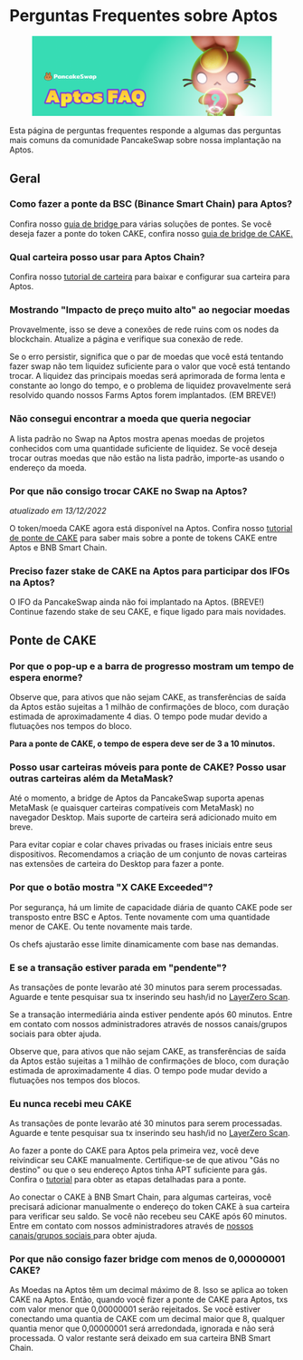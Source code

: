 # Perguntas Frequentes sobre Aptos

<figure><img src="../.gitbook/assets/Aptos-faq-header.png" alt=""><figcaption></figcaption></figure>

Esta página de perguntas frequentes responde a algumas das perguntas mais comuns da comunidade PancakeSwap sobre nossa implantação na Aptos.

## Geral

### Como fazer a ponte da BSC (Binance Smart Chain) para Aptos?&#x20;

Confira nosso [guia de bridge ](obter-aptos-coins.md)para várias soluções de pontes. Se você deseja fazer a ponte do token CAKE, confira nosso [guia de bridge de CAKE](tutorial-para-fazer-bridge-de-cake.md)[.](tutorial-para-fazer-bridge-de-cake.md)&#x20;

### Qual carteira posso usar para Aptos Chain?&#x20;

Confira nosso [tutorial de carteira](crie-uma-carteira.md) para baixar e configurar sua carteira para Aptos.&#x20;

### Mostrando "Impacto de preço muito alto" ao negociar moedas

Provavelmente, isso se deve a conexões de rede ruins com os nodes da blockchain. Atualize a página e verifique sua conexão de rede.&#x20;

Se o erro persistir, significa que o par de moedas que você está tentando fazer swap não tem liquidez suficiente para o valor que você está tentando trocar. A liquidez das principais moedas será aprimorada de forma lenta e constante ao longo do tempo, e o problema de liquidez provavelmente será resolvido quando nossos Farms Aptos forem implantados. (EM BREVE!)&#x20;

### Não consegui encontrar a moeda que queria negociar&#x20;

A lista padrão no  Swap na Aptos mostra apenas moedas de projetos conhecidos com uma quantidade suficiente de liquidez. Se você deseja trocar outras moedas que não estão na lista padrão, importe-as usando o endereço da moeda.&#x20;

### Por que não consigo trocar CAKE no Swap na Aptos?&#x20;

_atualizado em 13/12/2022_

O token/moeda CAKE agora está disponível na Aptos. Confira nosso [tutorial de ponte de CAKE](tutorial-para-fazer-bridge-de-cake.md) para saber mais sobre a ponte de tokens CAKE entre Aptos e BNB Smart Chain.&#x20;

### Preciso fazer stake de CAKE na Aptos para participar dos IFOs na Aptos?&#x20;

O IFO da PancakeSwap ainda não foi implantado na Aptos. (BREVE!) Continue fazendo stake de seu CAKE, e fique ligado para mais novidades.

## Ponte de CAKE&#x20;

### Por que o pop-up e a barra de progresso mostram um tempo de espera enorme?&#x20;

Observe que, para ativos que não sejam CAKE, as transferências de saída da Aptos estão sujeitas a 1 milhão de confirmações de bloco, com duração estimada de aproximadamente 4 dias. O tempo pode mudar devido a flutuações nos tempos do bloco.&#x20;

**Para a ponte de CAKE, o tempo de espera deve ser de 3 a 10 minutos.**&#x20;

### Posso usar carteiras móveis para ponte de CAKE? Posso usar outras carteiras além da MetaMask?&#x20;

Até o momento, a bridge de Aptos da PancakeSwap suporta apenas MetaMask (e quaisquer carteiras compatíveis com MetaMask) no navegador Desktop. Mais suporte de carteira será adicionado muito em breve.&#x20;

Para evitar copiar e colar chaves privadas ou frases iniciais entre seus dispositivos. Recomendamos a criação de um conjunto de novas carteiras nas extensões de carteira do Desktop para fazer a ponte.&#x20;

### Por que o botão mostra "X CAKE Exceeded"?&#x20;

Por segurança, há um limite de capacidade diária de quanto CAKE pode ser transposto entre BSC e Aptos. Tente novamente com uma quantidade menor de CAKE. Ou tente novamente mais tarde.&#x20;

Os chefs ajustarão esse limite dinamicamente com base nas demandas.&#x20;

### E se a transação estiver parada em "pendente"?&#x20;

As transações de ponte levarão até 30 minutos para serem processadas. Aguarde e tente pesquisar sua tx inserindo seu hash/id no [LayerZero Scan](https://layerzeroscan.com/).&#x20;

Se a transação intermediária ainda estiver pendente após 60 minutos. Entre em contato com nossos administradores através de nossos canais/grupos sociais para obter ajuda.&#x20;

Observe que, para ativos que não sejam CAKE, as transferências de saída da Aptos estão sujeitas a 1 milhão de confirmações de bloco, com duração estimada de aproximadamente 4 dias. O tempo pode mudar devido a flutuações nos tempos dos blocos.&#x20;

### Eu nunca recebi meu CAKE&#x20;

As transações de ponte levarão até 30 minutos para serem processadas. Aguarde e tente pesquisar sua tx inserindo seu hash/id no [LayerZero Scan](https://layerzeroscan.com/).&#x20;

Ao fazer a ponte do CAKE para Aptos pela primeira vez, você deve reivindicar seu CAKE manualmente. Certifique-se de que ativou "Gás no destino" ou que o seu endereço Aptos tinha APT suficiente para gás. Confira o [tutorial](perguntas-frequentes-sobre-aptos.md#como-fazer-a-ponte-da-bsc-binance-smart-chain-para-aptos) para obter as etapas detalhadas para a ponte.&#x20;

Ao conectar o CAKE à BNB Smart Chain, para algumas carteiras, você precisará adicionar manualmente o endereço do token CAKE à sua carteira para verificar seu saldo. Se você não recebeu seu CAKE após 60 minutos. Entre em contato com nossos administradores através de [nossos canais/grupos sociais](../contact-us/)[ ](https://docs.pancakeswap.finance/contact-us/telegram)para obter ajuda.&#x20;

### Por que não consigo fazer bridge com menos de 0,00000001 CAKE?&#x20;

As Moedas na Aptos têm um decimal máximo de 8. Isso se aplica ao token CAKE na Aptos. Então, quando você fizer a ponte de CAKE para Aptos, txs com valor menor que 0,00000001 serão rejeitados. Se você estiver conectando uma quantia de CAKE com um decimal maior que 8, qualquer quantia menor que 0,00000001 será arredondada, ignorada e não será processada. O valor restante será deixado em sua carteira BNB Smart Chain.
